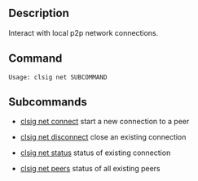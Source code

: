 ## Description
Interact with local p2p network connections.

## Command

```console
Usage: clsig net SUBCOMMAND
```

## Subcommands
 
 - [clsig net connect](connect) start a new connection to a peer

 - [clsig net disconnect](disconnect) close an existing connection
  
 - [clsig net status](status) status of existing connection
  
 - [clsig net peers](peers) status of all existing peers
